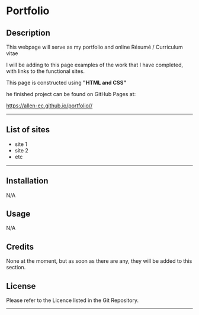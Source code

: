 # Portfolio

## Description

This webpage will serve as my portfolio and online Résumé / Curriculum vitae

I will be adding to this page examples of the work that I have completed, with links to the functional sites.

This page is constructed using **"HTML and CSS"**

he finished project can be found on GitHub Pages at:
 
 https://allen-ec.github.io/portfolio//
 
---

## List of sites

- site 1
- site 2
- etc

---


## Installation

N/A

## Usage

N/A

## Credits

None at the moment, but as soon as there are any, they will be added to this section.

## License

Please refer to the Licence listed in the Git Repository.

---